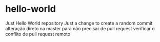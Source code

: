 # hello-world
Just Hello World repository
Just a change to create a random commit
alteração direto na master para não precisar de pull request
verificar o conflito de pull request remoto
